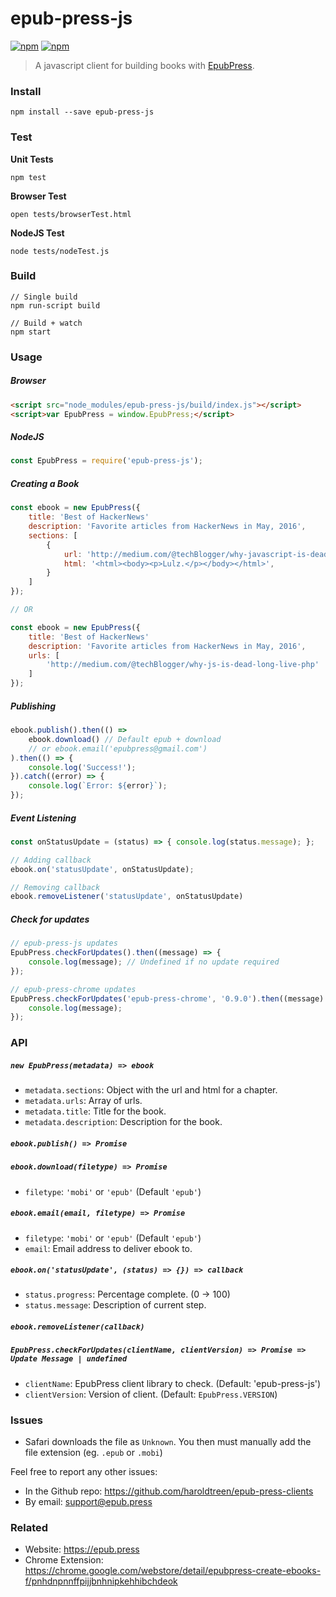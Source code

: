 # epub-press-js

[![npm](https://img.shields.io/npm/v/epub-press-js.svg?maxAge=2592000)](https://www.npmjs.com/package/epub-press-js)
[![npm](https://img.shields.io/npm/dt/epub-press-js.svg?maxAge=2592000)](https://www.npmjs.com/package/epub-press-js)

> A javascript client for building books with [EpubPress](https://epub.press).

### Install

```
npm install --save epub-press-js
```

### Test

**Unit Tests**
```
npm test
```

**Browser Test**
```
open tests/browserTest.html
```

**NodeJS Test**
```
node tests/nodeTest.js
```

### Build

```
// Single build
npm run-script build

// Build + watch
npm start
```

### Usage

##### Browser
```html
<script src="node_modules/epub-press-js/build/index.js"></script>
<script>var EpubPress = window.EpubPress;</script>
```

##### NodeJS
```js
const EpubPress = require('epub-press-js');
```

##### Creating a Book

```js
const ebook = new EpubPress({
    title: 'Best of HackerNews'
    description: 'Favorite articles from HackerNews in May, 2016',
    sections: [
        {
            url: 'http://medium.com/@techBlogger/why-javascript-is-dead-long-live-php',
            html: '<html><body><p>Lulz.</p></body></html>',
        }
    ]
});

// OR

const ebook = new EpubPress({
    title: 'Best of HackerNews'
    description: 'Favorite articles from HackerNews in May, 2016',
    urls: [
        'http://medium.com/@techBlogger/why-js-is-dead-long-live-php'
    ]
});
```

##### Publishing
```js
ebook.publish().then(() =>
    ebook.download() // Default epub + download
    // or ebook.email('epubpress@gmail.com')
).then(() => {
    console.log('Success!');
}).catch((error) => {
    console.log(`Error: ${error}`);
});
```

##### Event Listening
```js
const onStatusUpdate = (status) => { console.log(status.message); };

// Adding callback
ebook.on('statusUpdate', onStatusUpdate);

// Removing callback
ebook.removeListener('statusUpdate', onStatusUpdate)
```

##### Check for updates

```js
// epub-press-js updates
EpubPress.checkForUpdates().then((message) => {
    console.log(message); // Undefined if no update required
});

// epub-press-chrome updates
EpubPress.checkForUpdates('epub-press-chrome', '0.9.0').then((message) => {
    console.log(message);
});
```

### API

##### **`new EpubPress(metadata) => ebook`**
- `metadata.sections`: Object with the url and html for a chapter.
- `metadata.urls`: Array of urls.
- `metadata.title`: Title for the book.
- `metadata.description`: Description for the book.

##### **`ebook.publish() => Promise`**

##### **`ebook.download(filetype) => Promise`**
- `filetype`: `'mobi'` or `'epub'` (Default `'epub'`)

##### **`ebook.email(email, filetype) => Promise`**
- `filetype`: `'mobi'` or `'epub'` (Default `'epub'`)
- `email`: Email address to deliver ebook to.

##### **`ebook.on('statusUpdate', (status) => {}) => callback`**
- `status.progress`: Percentage complete. (0 -> 100)
- `status.message`: Description of current step.

##### **`ebook.removeListener(callback)`**

##### **`EpubPress.checkForUpdates(clientName, clientVersion) => Promise => Update Message | undefined`**
- `clientName`: EpubPress client library to check. (Default: 'epub-press-js')
- `clientVersion`: Version of client. (Default: `EpubPress.VERSION`)

### Issues

- Safari downloads the file as `Unknown`. You then must manually add the file extension (eg. `.epub` or `.mobi`)

Feel free to report any other issues:

- In the Github repo: https://github.com/haroldtreen/epub-press-clients
- By email: support@epub.press

### Related

 - Website: https://epub.press
 - Chrome Extension: https://chrome.google.com/webstore/detail/epubpress-create-ebooks-f/pnhdnpnnffpijjbnhnipkehhibchdeok
